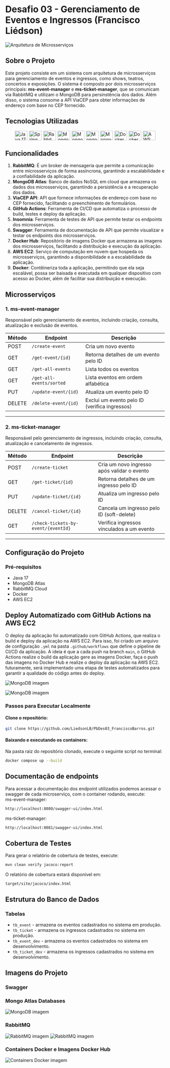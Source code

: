 # Desafio 03 - Gerenciamento de Eventos e Ingressos (Francisco Liédson)

![Arquitetura de Microsserviços](/snapshots/projectdiagram.png)

## Sobre o Projeto

Este projeto consiste em um sistema com arquitetura de microsserviços para gerenciamento de eventos e ingressos, como shows, teatros, concertos e exposições. O sistema é composto por dois microsserviços principais: **ms-event-manager** e **ms-ticket-manager**, que se comunicam via RabbitMQ e utilizam o MongoDB para persinstência dos dados. Além disso, o sistema consome a API ViaCEP para obter informações de endereço com base no CEP fornecido.

## Tecnologias Utilizadas

<div style="display: flex; flex-wrap: wrap; gap: 5px; justify-content: center">
  <img src="https://cdn.jsdelivr.net/gh/devicons/devicon/icons/java/java-original.svg" alt="Java 17" height="30" width="40">
  <img src="https://cdn.jsdelivr.net/gh/devicons/devicon/icons/spring/spring-original.svg" alt="Spring Boot 3.X" height="30" width="40">
  <img src="https://cdn.jsdelivr.net/gh/devicons/devicon/icons/rabbitmq/rabbitmq-original.svg" alt="RabbitMQ" height="30" width="40">
  <img src="https://cdn.jsdelivr.net/gh/devicons/devicon/icons/mongodb/mongodb-original.svg" alt="MongoDB" height="30" width="40">
  <img src="https://cdn.jsdelivr.net/gh/devicons/devicon/icons/swagger/swagger-original.svg" alt="MongoDB" height="30" width="40">
  <img src="https://cdn.jsdelivr.net/gh/devicons/devicon/icons/junit/junit-original.svg" alt="MongoDB" height="30" width="40">
  <img src="https://cdn.jsdelivr.net/gh/devicons/devicon/icons/insomnia/insomnia-original.svg" alt="MongoDB" height="30" width="40">
  <img src="https://cdn.jsdelivr.net/gh/devicons/devicon/icons/docker/docker-original.svg" alt="Docker" height="30" width="40">
  <img src="https://cdn.jsdelivr.net/gh/devicons/devicon/icons/githubactions/githubactions-original.svg" alt="Docker" height="30" width="40">
  <img src="https://cdn.jsdelivr.net/gh/devicons/devicon/icons/amazonwebservices/amazonwebservices-plain-wordmark.svg" alt="AWS" height="30" width="40">
</div>

## Funcionalidades

1. **RabbitMQ**: É um broker de mensageria que permite a comunicação entre microsserviços de forma assíncrona, garantindo a escalabilidade e a confiabilidade da aplicação.
2. **MongoDB Atlas**: Banco de dados NoSQL em cloud que armazena os dados dos microsserviços, garantindo a persistência e a recuperação dos dados.
3. **ViaCEP API**: API que fornece informações de endereço com base no CEP fornecido, facilitando o preenchimento de formulários.
4. **GitHub Actions**: Ferramenta de CI/CD que automatiza o processo de build, testes e deploy da aplicação.
5. **Insomnia**: Ferramenta de testes de API que permite testar os endpoints dos microsserviços.
6. **Swagger**: Ferramenta de documentação de API que permite visualizar e testar os endpoints dos microsserviços.
7. **Docker Hub**: Repositório de imagens Docker que armazena as imagens dos microsserviços, facilitando a distribuição e execução da aplicação.
8. **AWS EC2**: Serviço de computação em nuvem que hospeda os microsserviços, garantindo a disponibilidade e a escalabilidade da aplicação.
9. **Docker**: Contêineriza toda a aplicação, permitindo que ela seja escalável, possa ser baixada e executada em qualquer dispositivo com acesso ao Docker, além de facilitar sua distribuição e execução.

## Microsserviços

### 1. ms-event-manager
Responsável pelo gerenciamento de eventos, incluindo criação, consulta, atualização e exclusão de eventos.

| **Método** | **Endpoint**            | **Descrição**                                   |
|------------|-------------------------|-------------------------------------------------|
| POST       | `/create-event`         | Cria um novo evento                             |
| GET        | `/get-event/{id}`       | Retorna detalhes de um evento pelo ID           |
| GET        | `/get-all-events`       | Lista todos os eventos                          |
| GET        | `/get-all-events/sorted`| Lista eventos em ordem alfabética               |
| PUT        | `/update-event/{id}`    | Atualiza um evento pelo ID                      |
| DELETE     | `/delete-event/{id}`    | Exclui um evento pelo ID (verifica ingressos)   |

---

### 2. ms-ticket-manager
Responsável pelo gerenciamento de ingressos, incluindo criação, consulta, atualização e cancelamento de ingressos.

| **Método** | **Endpoint**            | **Descrição**                                   |
|------------|-------------------------|-------------------------------------------------|
| POST       | `/create-ticket`        | Cria um novo ingresso após validar o evento     |
| GET        | `/get-ticket/{id}`      | Retorna detalhes de um ingresso pelo ID         |
| PUT        | `/update-ticket/{id}`   | Atualiza um ingresso pelo ID                    |
| DELETE     | `/cancel-ticket/{id}`   | Cancela um ingresso pelo ID (soft-delete)       |
| GET        | `/check-tickets-by-event/{eventId}` | Verifica ingressos vinculados a um evento |

---

## Configuração do Projeto

### Pré-requisitos

- Java 17
- MongoDB Atlas
- RabbitMQ Cloud
- Docker
- AWS EC2

## Deploy Automatizado com GitHub Actions na AWS EC2

O deploy da aplicação foi automatizado com GitHub Actions, que realiza o build e deploy da aplicação na AWS EC2. Para isso, foi criado um arquivo de configuração `.yml` na pasta `.github/workflows` que define o pipeline de CI/CD da aplicação. A ideia é que a cada push na branch `main`, o GitHub Actions realize o build da aplicação gere as imagens Docker, faça o push das imagens no Docker Hub e realize o deploy da aplicação na AWS EC2. futuramente, será implementado uma etapa de testes automatizados para garantir a qualidade do código antes do deploy.

![MongoDB imagem](/snapshots/github_deploy.png)

![MongoDB imagem](/snapshots/github_actions.png)

### Passos para Executar Localmente

####  Clone o repositório:
```bash
git clone https://github.com/LiedsonLB/PbDes03_FranciscoBarros.git
```

#### Baixando e executando os containers:
Na pasta raiz do repositório clonado, execute o seguinte script no terminal:
```bash
docker compose up --build
```

## Documentação de endpoints
Para acessar a documentação dos endpoint utilizados podemos acessar o swagger de cada microserviço, com o container rodando, execute:  
ms-event-manager:  
```bash
http://localhost:8080/swagger-ui/index.html
```
ms-ticket-manager:  
```bash
http://localhost:8081/swagger-ui/index.html
```

## Cobertura de Testes

Para gerar o relatório de cobertura de testes, execute:

```bash
mvn clean verify jacoco:report
```

O relatório de cobertura estará disponível em:
```
target/site/jacoco/index.html
```

## Estrutura do Banco de Dados
### Tabelas

- `tb_event` - armazena os eventos cadastrados no sistema em produção.
- `tb_ticket` - armazena os ingressos cadastrados no sistema em produção.
- `tb_event_dev` - armazena os eventos cadastrados no sistema em desenvolvimento.
- `tb_ticket_dev` - armazena os ingressos cadastrados no sistema em desenvolvimento.
  
## Imagens do Projeto

### Swagger

### Mongo Atlas Databases
![MongoDB imagem](/snapshots/databases_atlas.png)

### RabbitMQ
![RabbitMQ imagem](/snapshots/rabbitmq.png)
![RabbitMQ imagem](/snapshots/mensages_payload.png)

### Containers Docker e Imagens Docker Hub

![Containers Docker imagem](/snapshots/dockerhub.png)